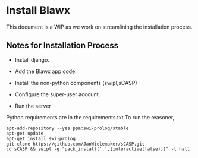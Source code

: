 # Install Blawx

This document is a WIP as we work on streamlining the installation process.

## Notes for Installation Process

* Install django.
* Add the Blawx app code.
* Install the non-python components (swipl,sCASP)
* Configure the super-user account.

* Run the server


Python requirements are in the requirements.txt
To run the reasoner,
```
apt-add-repository --yes ppa:swi-prolog/stable
apt-get update
apt-get install swi-prolog
git clone https://github.com/JanWielemaker/sCASP.git
cd sCASP && swipl -g "pack_install('.',[interactive(false)])" -t halt
```